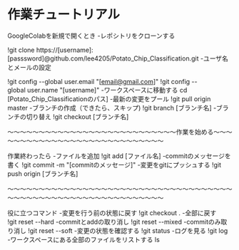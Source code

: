 # 作業チュートリアル

GoogleColabを新規で開くとき
-レポシトリをクローンする


!git clone https://[username]:[passsword]@github.com/lee4205/Potato_Chip_Classification.git
-ユーザ名とメールの設定


!git config --global user.email "[email@gmail.com]"
!git config --global user.name "[username]"
-ワークスペースに移動する
cd [Potato_Chip_Classificationのパス]
-最新の変更をプール
!git pull origin master
-ブランチの作成（できたら、スキップ)
!git branch [ブランチ名]
-ブランチの切り替え
!git checkout [ブランチ名]

～～～～～～～～～～～～～～～～～～～～～～～～～～～作業を始める～～～～～～～～～～～～～～～～～～～～～～～～～～～～

作業終わったら
-ファイルを追加
!git add [ファイル名]
-commitのメッセージを書く
!git commit -m "[commitのメッセージ]"
-変更をgitにプッシュする
!git push origin [ブランチ名]

～～～～～～～～～～～～～～～～～～～～～～～～～～～～～～～～～～～～～～～～～～～～～～～～～～～～～～～～～～～～～

役に立つコマンド
-変更を行う前の状態に戻す
!git checkout .
-全部に戻す
!git reset --hard
-commitとaddの取り消し
!git reset --mixed
-commitのみ取り消し
!git reset --soft
-変更の状態を確認する
!git status
-ログを見る
!git log
-ワークスペースにある全部のファイルをリストする
ls
